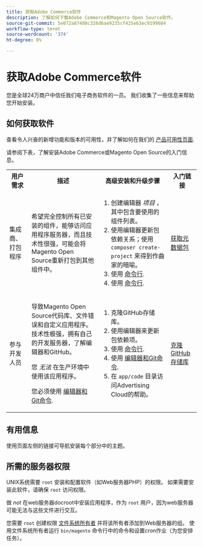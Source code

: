 ```yaml
---
title: 获取Adobe Commerce软件
description: 了解如何下载Adobe Commerce和Magento Open Source软件。
source-git-commit: 5e072a87480c326d6ae9235cf425e63ec9199684
workflow-type: tm+mt
source-wordcount: '374'
ht-degree: 0%

---
```



# 获取Adobe Commerce软件

您是全球24万商户中信任我们电子商务软件的一员。 我们收集了一些信息来帮助您开始安装。

## 如何获取软件

查看令人兴奋的新增功能和版本的可用性，并了解如何在我们的 [产品可用性页面](https://devdocs.magento.com/release/availability.html).

请参阅下表，了解安装Adobe Commerce或Magento Open Source的入门信息。

<table>
    <tbody>
        <tr>
            <th>用户需求</th>
            <th>描述</th>
            <th>高级安装和升级步骤</th>
            <th>入门链接</th>
        </tr>
    <tr>
        <td><p>集成商、打包程序</p></td>
        <td><p>希望完全控制所有已安装的组件，能够访问应用程序服务器，而且技术性很强，可能会将Magento Open Source重新打包到其他组件中。</p>
        </td>
        <td><ol><li>创建编辑器 <em>项目</em> ，其中包含要使用的组件列表。</li>
            <li>使用编辑器更新包依赖关系；使用 <code>composer create-project</code> 来得到作曲家的暗喻。</li>
            <li>使用 <a href="../advanced.md">命令行</a>.</li>
        <li>使用  <a href="../../upgrade/implementation/perform-upgrade.md">命令行</a>.</li></ol></td>
        <td><p><a href="../composer.md">获取元数据包</a></p></td>
    </tr>
    <tr>
        <td><p>参与开发人员</p></td>
        <td><p>导致Magento Open Source代码库、文件错误和自定义应用程序。 技术性极强，拥有自己的开发服务器，了解编辑器和GitHub。</p>
            <p>您 <em>无法</em> 在生产环境中使用该应用程序。</p>
      <p>您必须使用 <a href="../../upgrade/developer/git-installs.md">编辑器和Git命令</a>.</p></td>
        <td><ol><li>克隆GitHub存储库。</li>
            <li>使用编辑器来更新包依赖项。</li>
            <li>使用 <a href="../advanced.md">命令行</a>.</li>
            <li>使用 <a href="../../upgrade/developer/git-installs.md">编辑器和Git命令</a>.</li>
            <li>在 <code>app/code</code> 目录访问Advertising Cloud的帮助。</li></ol></td>
        <td><p><a href="https://developer.adobe.com/commerce/contributor/guides/install/clone-repository/">克隆GitHub存储库</a></p></td>
    </tr>
    </tbody>
</table>

## 有用信息

使用页面左侧的链接可导航安装每个部分中的主题。

## 所需的服务器权限

UNIX系统需要 `root` 安装和配置软件（如Web服务器PHP）的权限。 如果需要安装此软件，请确保 `root` 访问权限。

做 *not* 在web服务器docroot中安装应用程序，作为 `root` 用户，因为web服务器可能无法与这些文件进行交互。

您需要 `root` 创建权限 [文件系统所有者](file-system/overview.md) 并将该所有者添加到Web服务器的组。 使用文件系统所有者运行 `bin/magento` 命令行中的命令和设置cron作业（为您安排任务）。
